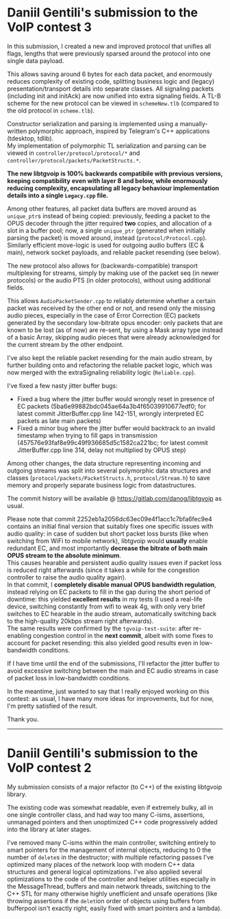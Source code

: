# Daniil Gentili's submission to the VoIP contest 3

In this submission, I created a new and improved protocol that unifies all flags, lengths that were previously sparsed around the protocol into one single data payload.

This allows saving around 6 bytes for each data packet, and enormously reduces complexity of existing code, splitting business logic and (legacy) presentation/transport details into separate classes.
All signaling packets (including init and initAck) are now unified into extra signaling fields. 
A TL-B scheme for the new protocol can be viewed in `schemeNew.tlb` (compared to the old protocol in `scheme.tlb`).  

Constructor serialization and parsing is implemented using a manually-written polymorphic approach, inspired by Telegram's C++ applications (tdesktop, tdlib).  
My implementation of polymorphic TL serialization and parsing can be viewed in `controller/protocol/protocol/*` and `controller/protocol/packets/PacketStructs.*`.  

**The new libtgvoip is 100% backwards compatibile with previous versions, keeping compatibility even with layer 8 and below, while enormously reducing complexity, encapsulating all legacy behaviour implementation details into a single `Legacy.cpp` file.**  

Among other features, all packet data buffers are moved around as `unique_ptr`s instead of being copied: previously, feeding a packet to the OPUS decoder through the jitter required **two** copies, and allocation of a slot in a buffer pool; now, a single `unique_ptr` (generated when initially parsing the packet) is moved around, instead (`protocol/Protocol.cpp`).  
Similarly efficient move-logic is used for outgoing audio buffers (EC & main), network socket payloads, and reliable packet resending (see below).


The new protocol also allows for (backwards-compatible) transport multiplexing for streams, simply by making use of the packet seq (in newer protocols) or the audio PTS (in older protocols), without using additional fields.  

This allows `AudioPacketSender.cpp` to reliably determine whether a certain packet was received by the other end or not, and resend only the missing audio pieces, especially in the case of Error Correction (EC) packets generated by the secondary low-bitrate opus encoder: only packets that are known to be lost (as of now) are re-sent, by using a Mask array type instead of a basic Array, skipping audio pieces that were already acknowledged for the current stream by the other endpoint.

I've also kept the reliable packet resending for the main audio stream, by further building onto and refactoring the reliable packet logic, which was now merged with the extraSignaling reliability logic (`Reliable.cpp`).

I've fixed a few nasty jitter buffer bugs:
- Fixed a bug where the jitter buffer would wrongly reset in presence of EC packets (5ba6e99882bdc045ae64a3b4f65039910677edf0; for latest commit JitterBuffer.cpp line 142-151, wrongly interpreted EC packets as late main packets)
- Fixed a minor bug where the jitter buffer would backtrack to an invalid timestamp when trying to fill gaps in transmission (457576e93faf8e99c49f936685d5c1582ca221bc; for latest commit JitterBuffer.cpp line 314, delay not multiplied by OPUS step)

Among other changes, the data structure representing incoming and outgoing streams was split into several polymorphic data structures and classes (`protocol/packets/PacketStructs.h`, `protocol/Stream.h`) to save memory and properly separate business logic from datastructures.


The commit history will be available @ https://gitlab.com/danog/libtgvoip as usual.

Please note that commit 2252eb1a2056dc63ec09e4f1acc1c7bfa6fec9e4 contains an initial final version that suitably fixes one specific issues with audio quality: in case of sudden but short packet loss bursts (like when switching from WiFi to mobile network), libtgvoip would **usually** enable redundant EC, and most importantly **decrease the bitrate of both main OPUS stream to the absolute minimum**.  
This causes hearable and persistent audio quality issues even if packet loss is reduced right afterwards (since it takes a while for the congestion controller to raise the audio quality again).  
In that commit, I **completely disable manual OPUS bandwidth regulation**, instead relying on EC packets to fill in the gap during the short period of downtime: this yielded **excellent results** in my tests (I used a real-life device, switching constantly from wifi to weak 4g, with only very brief switches to EC hearable in the audio stream, automatically switching back to the high-quality 20kbps stream right afterwards).  
The same results were confirmed by the `tgvoip-test-suite`: after re-enabling congestion control in the **next commit**, albeit with some fixes to account for packet resending: this also yielded good results even in low-bandwidth conditions.

If I have time until the end of the submissions, I'll refactor the jitter buffer to avoid excessive switching between the main and EC audio streams in case of packet loss in low-bandwidth conditions.

In the meantime, just wanted to say that I really enjoyed working on this contest: as usual, I have many more ideas for improvements, but for now, I'm pretty satisfied of the result.

Thank you.

---

# Daniil Gentili's submission to the VoIP contest 2

My submission consists of a major refactor (to C++) of the existing libtgvoip library.

The existing code was somewhat readable, even if extremely bulky, all in one single controller class, and had way too many C-isms, assertions, unmanaged pointers and then unoptimized C++ code progressively added into the library at later stages.

I've removed many C-isms within the main controller, switching entirely to smart pointers for the management of internal objects, reducing to 0 the number of `delete`s in the destructor; with multiple refactoring passes I've optimized many places of the network loop with modern C++ data structures and general logical optimizations.
I've also applied several optimizations to the code of the controller and helper utilities especially in the MessageThread, buffers and main network threads, switching to the C++ STL for many otherwise highly unefficient and unsafe operations (like throwing assertions if the `delet`ion order of objects using buffers from bufferpool isn't exactly right, easily fixed with smart pointers and a lambda).



